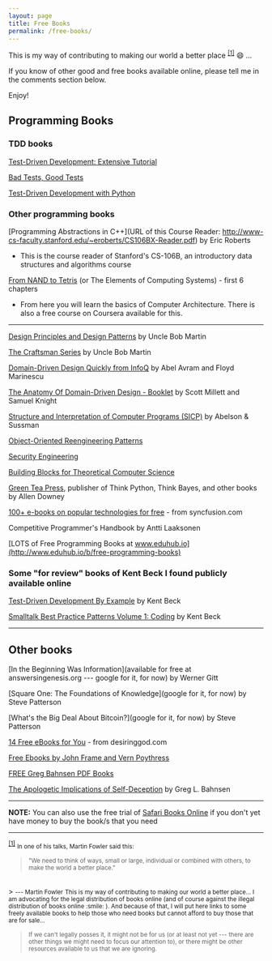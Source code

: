 ```yaml
---
layout: page
title: Free Books
permalink: /free-books/
---
```



This is my way of contributing to making our world a better place <sup id="footnote-indicator-1"><a href="#footnote-1">[1]</a></sup> :smile: ... 


If you know of other good and free books available online, please tell me in the comments section below.

Enjoy!


## Programming Books

### TDD books

[Test-Driven Development: Extensive Tutorial](https://leanpub.com/tdd-ebook/read)

[Bad Tests, Good Tests](http://practicalunittesting.com/btgt.php)

[Test-Driven Development with Python](http://www.obeythetestinggoat.com/pages/book.html#toc)

### Other programming books

[Programming Abstractions in C++](URL of this Course Reader: http://www-cs-faculty.stanford.edu/~eroberts/CS106BX-Reader.pdf) by Eric Roberts

- This is the course reader of Stanford's CS-106B, an introductory data structures and algorithms course

[From NAND to Tetris](http://nand2tetris.org/course.php) (or The Elements of Computing Systems) - first 6 chapters

- From here you will learn the basics of Computer Architecture. There is also a free course on Coursera available for this.

---

<!-- 
- Learn TDD and Django
 -->

 [Design Principles and Design Patterns](https://docs.google.com/file/d/0BxR1naE0JfyzV2JVbkYwRE5odGM/edit) by Uncle Bob Martin

 [The Craftsman Series](https://github.com/sensui/the-craftsman-book) by Uncle Bob Martin

[Domain-Driven Design Quickly from InfoQ](http://infoq.com/books/domain-driven-design-quickly) by Abel Avram and Floyd Marinescu

[The Anatomy Of Domain-Driven Design - Booklet](https://leanpub.com/theanatomyofdomain-drivendesign) by Scott Millett and Samuel Knight

[Structure and Interpretation of Computer Programs (SICP)](https://sicpebook.wordpress.com/ebook/) by Abelson & Sussman

[Object-Oriented Reengineering Patterns](http://scg.unibe.ch/download/oorp/)

[Security Engineering](http://www.cl.cam.ac.uk/~rja14/book.html)

[Building Blocks for Theoretical Computer Science](http://mfleck.cs.illinois.edu/building-blocks/)

[Green Tea Press](http://greenteapress.com/wp/), publisher of Think Python, Think Bayes, and other books by Allen Downey

[100+ e-books on popular technologies for free](https://www.syncfusion.com/resources/techportal/ebooks) - from syncfusion.com

Competitive Programmer's Handbook by Antti Laaksonen

[LOTS of Free Programming Books at www.eduhub.io](http://www.eduhub.io/b/free-programming-books)


### Some "for review" books of Kent Beck I found publicly available online

[Test-Driven Development By Example](http://www.eecs.yorku.ca/course_archive/2003-04/W/3311/sectionM/case_studies/money/KentBeck_TDD_byexample.pdf) by Kent Beck

[Smalltalk Best Practice Patterns Volume 1: Coding](https://pdfs.semanticscholar.org/e025/d7b42423a45fe0c22bc13ab1d5be5a22b616.pdf) by Kent Beck

---

## Other books

[In the Beginning Was Information](available for free at answersingenesis.org --- google for it, for now) by Werner Gitt

[Square One: The Foundations of Knowledge](google for it, for now) by Steve Patterson

[What's the Big Deal About Bitcoin?](google for it, for now) by Steve Patterson

[14 Free eBooks for You](http://www.desiringgod.org/articles/14-free-ebooks-for-you) - from desiringgod.com

[Free Ebooks by John Frame and Vern Poythress](https://frame-poythress.org/ebooks/)

[FREE Greg Bahnsen PDF Books](https://presupp101.wordpress.com/2013/07/15/free-greg-bahnsen-pdf-books/)

[The Apologetic Implications of Self-Deception](https://biblicalthinker.files.wordpress.com/2013/01/the-apologetic-implications-of-self-deception.pdf) by Greg L. Bahnsen


---

**NOTE:** You can also use the free trial of [Safari Books Online](https://www.safaribooksonline.com) if you don't yet have money to buy the book/s that you need


-----


<sup id="footnote-1">[[1]](#footnote-indicator-1)</sup> <small>In one of his talks, Martin Fowler said this:</small>

> <small>"We need to think of ways, small or large, individual or combined with others, to make the world a better place."</small>
<br />
> <small>--- Martin Fowler</small>

<small>
This is my way of contributing to making our world a better place... 
</small>

<small>
I am advocating for the legal distribution of books online (and of course against the illegal distribution of books online :smile: ). And because of that, I will put here links to some freely available books to help those who need books but cannot afford to buy those that are for sale...
</small>

> <small>If we can't legally posses it, it might not be for us (or at least not yet --- there are other things we might need to focus our attention to), or there might be other resources available to us that we are ignoring.</small>


